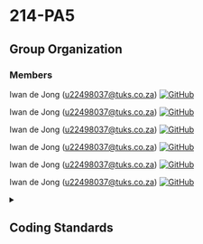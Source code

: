 # 214-PA5

## Group Organization
### Members
<p>

Iwan de Jong (u22498037@tuks.co.za)  <a href="https://github.com/iwandejong" target="_blank"><img alt="GitHub" src="https://img.shields.io/badge/-@iwandejong-181717?style=flat-square&logo=GitHub&logoColor=white"></a>

Iwan de Jong (u22498037@tuks.co.za)  <a href="https://github.com/iwandejong" target="_blank"><img alt="GitHub" src="https://img.shields.io/badge/-@iwandejong-181717?style=flat-square&logo=GitHub&logoColor=white"></a>

Iwan de Jong (u22498037@tuks.co.za)  <a href="https://github.com/iwandejong" target="_blank"><img alt="GitHub" src="https://img.shields.io/badge/-@iwandejong-181717?style=flat-square&logo=GitHub&logoColor=white"></a>

Iwan de Jong (u22498037@tuks.co.za)  <a href="https://github.com/iwandejong" target="_blank"><img alt="GitHub" src="https://img.shields.io/badge/-@iwandejong-181717?style=flat-square&logo=GitHub&logoColor=white"></a>

Iwan de Jong (u22498037@tuks.co.za)  <a href="https://github.com/iwandejong" target="_blank"><img alt="GitHub" src="https://img.shields.io/badge/-@iwandejong-181717?style=flat-square&logo=GitHub&logoColor=white"></a>

Iwan de Jong (u22498037@tuks.co.za)  <a href="https://github.com/iwandejong" target="_blank"><img alt="GitHub" src="https://img.shields.io/badge/-@iwandejong-181717?style=flat-square&logo=GitHub&logoColor=white"></a>

</p>

<details>
<summary>

## Coding Standards

</summary>

### 1. Organizational

**1.1. Use a version control system**
- Never keep files checked out for long periods.
- Ensure that checked-in code doesn't break the build.

**1.2. Code Reviews**
- Peer-review other's work so that you understand what is going on and ensure their code isn't breaking your code.

**1.3. File Names**
Filenames should be all lowercase and can include underscores. 

Examples of acceptable file names:

`my_useful_class.cpp`
`myusefulclass.cpp`

### 2. Design Style

**2.1. Give entity *one* cohesive responsibility**
- For each entity, focus on one thing at a time.
- Give each entity (variable, class, function) one well-defined responsibility.
- As the entity grows, the scope increases, but it should not diverge.

**2.2. KISS**
KISS (Keep It Simple Software): 
- Correct is better than fast. 
- Simple is better than complex.
- Clear is better than cute.
- Safe is better than insecure

**2.3. Minimize global and shared data**
Sharing causes contention. Avoid shared data, like global data. This increases coupling which reduces maintainability.

**2.4. Ensure resources are owned by objects**
Never allocate more than one resource (pointer) in a single statement. This eases the process of memory deallocation.

**2.5. Optimize for the reader, not the writer**
More time is spent reading code than writing it.

### 3. Coding Style

**3.1. Use `const`proactively**
`const` (immutable) variables are easier to understand and to track. It's safe and checked at compile time.

**3.2. Declare Variables as locally as possible**
Variables introduce state, and you should have to deal with as little state as possible, with lifetimes as short as possible.

**3.3. Always initialize variables**
This is a common source of C++ bugs. Initialize variables upon definition.

**3.4. Avoid long functions**
Excessively long functions and nested code blocks are often caused by failing to give one function one cohesive responsibility (As explained in **2.1**).

**3.5. Minimize Definitional Dependencies**
Don’t be over-dependent: Don’t #include a definition when it is not needed (or included by its parent anyways).

**3.6. Always write internal #include guards**
Prevent unintended multiple inclusions by using #include guards.

**3.7. Don't use `using namespace std;`**
Rather use a using-declaration which lets you use cout/cin/string without qualification
```c++
using std::cout; 
cout << "Values:";
```

### 4. Functions and Operators
**4.1. Order parameters according to their value, pointer or reference**
Distinguish among input, output, and input/output parameters, and between value and reference parameters.

**4.2. Avoid overloaded operators as far as possible**
Overload operators only for good reasons. It's easy to misuse operator overloading and cause confusion among fellow coders.

### 5. Class Design and Inheritance
**5.1. Use design patterns!**
Because we should xD.

**5.2. Each `new` should be coupled with an `delete`**
Basic thought for memory deallocation.

**5.3. The `#define` guard**
As an example, the file `foo/src/bar/baz.h` in project `foo` should have the following guard:
```c++
#ifndef FOO_BAR_BAZ_H_
#define FOO_BAR_BAZ_H_

...

#endif  // FOO_BAR_BAZ_H_
```

**5.4. Declaration Order**
Within each section, prefer grouping similar kinds of declarations together, and prefer the following order:

- Types and type aliases (typedef, using, enum, nested structs and classes, and friend types)
- (Optionally, for structs only) non-static data members
- Static constants
- Factory functions
- Constructors and assignment operators
- Destructor
- All other functions (static and non-static member functions, and friend functions)
- All other data members (static and non-static)

### 6. Construction, Destruction and Copying ###
**6.1. Define and initialize member variables in the same order**
Agree with your constructor's parameters: member variables are initialized in the order they are declared.

### 7. Error Handling and Exceptions
Prefer using exceptions over `cout`. This keeps the output clean.

### Sources
http://micro-os-plus.github.io/develop/sutter-101/ <br>

https://google.github.io/styleguide/cppguide.html <br>

https://stackoverflow.com/questions/1452721/why-is-using-namespace-std-considered-bad-practice

</p>
</details>
